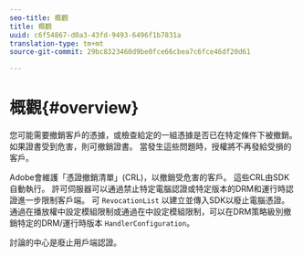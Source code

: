 ```yaml
---
seo-title: 概觀
title: 概觀
uuid: c6f54867-d0a3-43fd-9493-6496f1b7831a
translation-type: tm+mt
source-git-commit: 29bc8323460d9be0fce66cbea7c6fce46df20d61

---
```



# 概觀{#overview}

您可能需要撤銷客戶的憑據，或檢查給定的一組憑據是否已在特定條件下被撤銷。 如果證書受到危害，則可撤銷證書。 當發生這些問題時，授權將不再發給受損的客戶。

Adobe會維護「憑證撤銷清單」(CRL)，以撤銷受危害的客戶。 這些CRL由SDK自動執行。 許可伺服器可以通過禁止特定電腦認證或特定版本的DRM和運行時認證進一步限制客戶端。 可 `RevocationList` 以建立並傳入SDK以廢止電腦憑證。 通過在播放權中設定模組限制或通過在中設定模組限制，可以在DRM策略級別撤銷特定的DRM/運行時版本 `HandlerConfiguration`。

討論的中心是廢止用戶端認證。
